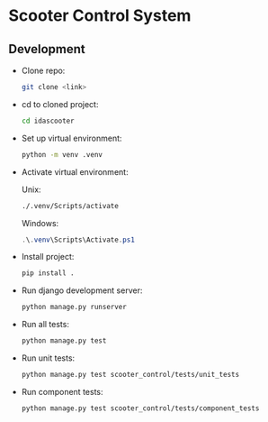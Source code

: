 # Scooter Control System
## Development
- Clone repo:
  ```bash
  git clone <link>
  ```
- cd to cloned project:
  ```bash
  cd idascooter
  ```
- Set up virtual environment:
  ```bash
  python -m venv .venv
  ```
- Activate virtual environment:
  
  Unix:
  ```bash
  ./.venv/Scripts/activate
  ```
  Windows:
  ```powershell
  .\.venv\Scripts\Activate.ps1
  ```
- Install project:
  ```bash
  pip install .
  ```
- Run django development server:
  ```bash
  python manage.py runserver
  ```
- Run all tests:
  ```bash
  python manage.py test
  ```
- Run unit tests:
  ```bash
  python manage.py test scooter_control/tests/unit_tests
  ```
- Run component tests:
  ```bash
  python manage.py test scooter_control/tests/component_tests
  ```
